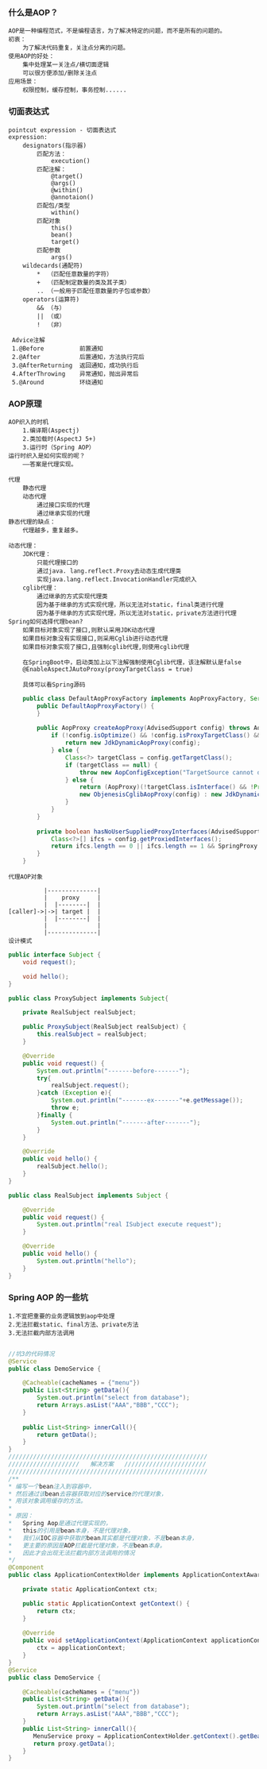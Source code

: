 ### 什么是AOP？
    AOP是一种编程范式，不是编程语言，为了解决特定的问题，而不是所有的问题的。
    初衷：
        为了解决代码重复，关注点分离的问题。
    使用AOP的好处：
        集中处理某一关注点/横切面逻辑
        可以很方便添加/删除关注点
    应用场景：
        权限控制，缓存控制，事务控制......
### 切面表达式
    pointcut expression - 切面表达式
    expression:
        designators(指示器)
            匹配方法： 
                execution()
            匹配注解：
                @target()
                @args()
                @within()
                @annotaion()
            匹配包/类型
                within()
            匹配对象    
                this()
                bean()
                target()
            匹配参数
                args()
        wildecards(通配符)
            *  （匹配任意数量的字符）
            +  （匹配制定数量的类及其子类）
            .. （一般用于匹配任意数量的子包或参数）
        operators(运算符)
            && （与）
            || （或）
            !  （非）
            
     Advice注解
     1.@Before          前置通知
     2.@After           后置通知，方法执行完后
     3.@AfterReturning  返回通知，成功执行后
     4.AfterThrowing    异常通知，抛出异常后
     5.@Around          环绕通知

### AOP原理
    AOP织入的时机
        1.编译期(Aspectj)
        2.类加载时(AspectJ 5+)
        3.运行时（Spring AOP）
    运行时织入是如何实现的呢？
        ——答案是代理实现。
    
    代理
        静态代理
        动态代理
            通过接口实现的代理
            通过继承实现的代理
    静态代理的缺点：
        代理越多，重复越多。
        
    动态代理：
        JDK代理：
            只能代理接口的
            通过java. lang.reflect.Proxy去动态生成代理类
            实现java.lang.reflect.InvocationHandler完成织入
        cglib代理：
            通过继承的方式实现代理类
            因为基于继承的方式实现代理，所以无法对static，final类进行代理       
            因为基于继承的方式实现代理，所以无法对static，private方法进行代理    
    Spring如何选择代理bean?
        如果目标对象实现了接口,则默认采用JDK动态代理
        如果目标对象没有实现接口,则采用Cglib进行动态代理
        如果目标对象实现了接口,且强制cglib代理,则使用cglib代理
        
        在SpringBoot中，启动类加上以下注解强制使用Cglib代理，该注解默认是false
        @EnableAspectJAutoProxy(proxyTargetClass = true)
        
        具体可以看Spring源码
```java
    public class DefaultAopProxyFactory implements AopProxyFactory, Serializable {
        public DefaultAopProxyFactory() {
        }
    
        public AopProxy createAopProxy(AdvisedSupport config) throws AopConfigException {
            if (!config.isOptimize() && !config.isProxyTargetClass() && !this.hasNoUserSuppliedProxyInterfaces(config)) {
                return new JdkDynamicAopProxy(config);
            } else {
                Class<?> targetClass = config.getTargetClass();
                if (targetClass == null) {
                    throw new AopConfigException("TargetSource cannot determine target class: Either an interface or a target is required for proxy creation.");
                } else {
                    return (AopProxy)(!targetClass.isInterface() && !Proxy.isProxyClass(targetClass) ?
                    new ObjenesisCglibAopProxy(config) : new JdkDynamicAopProxy(config));
                }
            }
        }
    
        private boolean hasNoUserSuppliedProxyInterfaces(AdvisedSupport config) {
            Class<?>[] ifcs = config.getProxiedInterfaces();
            return ifcs.length == 0 || ifcs.length == 1 && SpringProxy.class.isAssignableFrom(ifcs[0]);
        }
    }
```
    代理AOP对象
    
              |--------------|
              |    proxy     |
              |  |--------|  |
    [caller]->|->| target |  |
              |  |--------|  |
              |              |
              |--------------|
    设计模式
```java
public interface Subject {
    void request();

    void hello();
}

public class ProxySubject implements Subject{

    private RealSubject realSubject;

    public ProxySubject(RealSubject realSubject) {
        this.realSubject = realSubject;
    }

    @Override
    public void request() {
        System.out.println("-------before-------");
        try{
            realSubject.request();
        }catch (Exception e){
            System.out.println("-------ex-------"+e.getMessage());
            throw e;
        }finally {
            System.out.println("-------after-------");
        }
    }

    @Override
    public void hello() {
        realSubject.hello();
    }
}

public class RealSubject implements Subject {

    @Override
    public void request() {
        System.out.println("real ISubject execute request");
    }

    @Override
    public void hello() {
        System.out.println("hello");
    }
}
```
### Spring AOP 的一些坑
    1.不宜把重要的业务逻辑放到aop中处理
    2.无法拦截static、final方法、private方法
    3.无法拦截内部方法调用
    
```java

//坑3的代码情况
@Service
public class DemoService {

    @Cacheable(cacheNames = {"menu"})
    public List<String> getData(){
        System.out.println("select from database");
        return Arrays.asList("AAA","BBB","CCC");
    }
    
    public List<String> innerCall(){
        return getData();
    }
}
////////////////////////////////////////////////////////
////////////////////   解决方案   ///////////////////////
////////////////////////////////////////////////////////
/**
* 编写一个bean注入到容器中，
* 然后通过该bean去容器获取对应的service的代理对象，
* 用该对象调用缓存的方法。
* 
* 原因：
*   Spring Aop是通过代理实现的，
*   this的引用是bean本身，不是代理对象，
*   我们从IOC容器中获取的bean其实都是代理对象，不是bean本身，
*   更主要的原因是AOP拦截是代理对象，不是bean本身。
*   因此才会出现无法拦截内部方法调用的情况
*/
@Component
public class ApplicationContextHolder implements ApplicationContextAware {

    private static ApplicationContext ctx;

    public static ApplicationContext getContext() {
        return ctx;
    }
    
    @Override
    public void setApplicationContext(ApplicationContext applicationContext) throws BeansException {
        ctx = applicationContext;
    }
}
@Service
public class DemoService {

    @Cacheable(cacheNames = {"menu"})
    public List<String> getData(){
        System.out.println("select from database");
        return Arrays.asList("AAA","BBB","CCC");
    }
    public List<String> innerCall(){
       MenuService proxy = ApplicationContextHolder.getContext().getBean(MenuService.class);
       return proxy.getData();
    }
}
